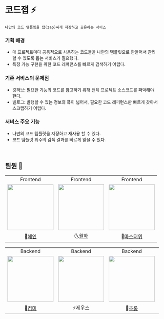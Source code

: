 # 코드잽 ⚡

```
나만의 코드 템플릿을 잽(zap)싸게 저장하고 공유하는 서비스
```

### 기획 배경

- 매 프로젝트마다 공통적으로 사용하는 코드들을 나만의 템플릿으로 만들어서 관리할 수 있도록 돕는 서비스가 필요했다.
- 특정 기능 구현을 위한 코드 레퍼런스를 빠르게 검색하기 어렵다.

### 기존 서비스의 문제점

- 깃허브: 필요한 기능의 코드를 참고하기 위해 전체 프로젝트 소스코드를 파악해야 한다.
- 벨로그: 발행할 수 있는 정보의 폭이 넓어서, 필요한 코드 레퍼런스만 빠르게 찾아서 스크랩하기 어렵다.

### 서비스 주요 기능

- 나만의 코드 템플릿을 저장하고 재사용 할 수 있다.
- 코드 템플릿 위주의 검색 결과를 빠르게 얻을 수 있다.

<br>

## 팀원 🐣
<table align="center">
  <tr>
    <td align="center">Frontend</td>
    <td align="center">Frontend</td>
    <td align="center">Frontend</td>
  </tr>
  <tr>
    <td>
      <a href="https://github.com/Hain-tain">
        <img src="https://avatars.githubusercontent.com/u/157036488?v=4" width="150" style="max-width: 100%;">
      </a>
    </td>
    <td>
      <a href="https://github.com/vi-wolhwa">
        <img src="https://avatars.githubusercontent.com/u/52562061?v=4" width="150" style="max-width: 100%;">
      </a>
    </td>
    <td>
      <a href="https://github.com/Jaymyong66">
        <img src="https://avatars.githubusercontent.com/u/78201530?v=4" width="150" style="max-width: 100%;">
      </a>
    </td>
  <tr>
  <tr>
    <td align="center">
      🍓<a href="https://github.com/Hain-tain">헤인</a>
    </td>
    <td align="center">
      🌜<a href="https://github.com/vi-wolhwa">월하</a>
    </td>
    <td align="center">
      🔪<a href="https://github.com/Jaymyong66">마스터위</a>
    </td>
  </tr>
</table>
<table align="center">
  <tr>
    <td align="center">Backend</td>
    <td align="center">Backend</td>
    <td align="center">Backend</td>
    <td align="center">Backend</td>
    <td align="center">Backend</td>
  </tr>
  <tr>
    <td>
      <a href="https://github.com/kyum-q">
        <img src="https://avatars.githubusercontent.com/u/109158497?v=4" width="150" style="max-width: 100%;">
      </a>
    </td>
    <td>
      <a href="https://github.com/zeus6768">
        <img src="https://avatars.githubusercontent.com/u/81848498?v=4" width="150" style="max-width: 100%;">
      </a>
    </td>
    <td>
      <a href="https://github.com/HoeSeong123">
        <img src="https://avatars.githubusercontent.com/u/125939503?v=4" width="150" style="max-width: 100%;">
      </a>
    </td>
    <td>
      <a href="https://github.com/jminkkk">
        <img src="https://avatars.githubusercontent.com/u/102847513?v=4" width="150" style="max-width: 100%;">
      </a>
    </td>
    <td>
      <a href="https://github.com/zangsu">
        <img src="https://avatars.githubusercontent.com/u/76612738?v=4" width="150" style="max-width: 100%;">
      </a>
    </td>
  <tr>
  <tr>
    <td align="center">
      🐰<a href="https://github.com/kyum-q">켬미</a>
    </td>
    <td align="center">
      ⚡<a href="https://github.com/zeus6768">제우스</a>
    </td>
    <td align="center">
      🤩<a href="https://github.com/HoeSeong123">초롱</a>
    </td>
    <td align="center">
      🍀<a href="https://github.com/jminkkk">몰리</a>
    </td>
    <td align="center">
      👍<a href="https://github.com/zangsu">짱수</a>
    </td>
  </tr>
</table>

<br>

